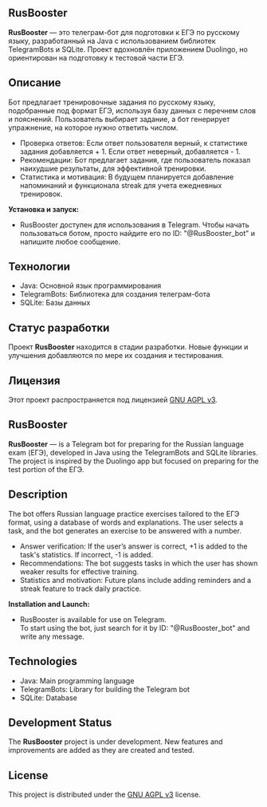 ## RusBooster

**RusBooster** — это телеграм-бот для подготовки к ЕГЭ по русскому языку, разработанный на Java с использованием библиотек TelegramBots и SQLite. Проект вдохновлён приложением Duolingo, но ориентирован на подготовку к тестовой части ЕГЭ.

## Описание

Бот предлагает тренировочные задания по русскому языку, подобранные под формат ЕГЭ, используя базу данных с перечнем слов и пояснений. Пользователь выбирает задание, а бот генерирует упражнение, на которое нужно ответить числом.
* Проверка ответов: Если ответ пользователя верный, к статистике задания добавляется + 1. Если ответ неверный, добавляется - 1.
* Рекомендации: Бот предлагает задания, где пользователь показал наихудшие результаты, для эффективной тренировки.
* Статистика и мотивация: В будущем планируется добавление напоминаний и функционала streak для учета ежедневных тренировок.

**Установка и запуск:**  

* RusBooster доступен для использования в Telegram. 
Чтобы начать пользоваться ботом, просто найдите его по ID: "@RusBooster_bot" и напишите любое сообщение.

## Технологии
* Java: Основной язык программирования
* TelegramBots: Библиотека для создания телеграм-бота
* SQLite: Базы данных

## Статус разработки
Проект **RusBooster** находится в стадии разработки. Новые функции и улучшения добавляются по мере их создания и тестирования.

## Лицензия
Этот проект распространяется под лицензией [GNU AGPL v3](./LICENSE.md).  

## RusBooster

**RusBooster** — is a Telegram bot for preparing for the Russian language exam (ЕГЭ), developed in Java using the TelegramBots and SQLite libraries. The project is inspired by the Duolingo app but focused on preparing for the test portion of the ЕГЭ.

## Description

The bot offers Russian language practice exercises tailored to the ЕГЭ format, using a database of words and explanations. The user selects a task, and the bot generates an exercise to be answered with a number.
* Answer verification: If the user’s answer is correct, +1 is added to the task's statistics. If incorrect, -1 is added.
* Recommendations: The bot suggests tasks in which the user has shown weaker results for effective training.
* Statistics and motivation: Future plans include adding reminders and a streak feature to track daily practice.

**Installation and Launch:**  

* RusBooster is available for use on Telegram.  
To start using the bot, just search for it by ID: "@RusBooster_bot" and write any message.

## Technologies
* Java: Main programming language
* TelegramBots: Library for building the Telegram bot
* SQLite: Database

## Development Status
The **RusBooster** project is under development. New features and improvements are added as they are created and tested.

## License
This project is distributed under the [GNU AGPL v3](./LICENSE.md) license.  
